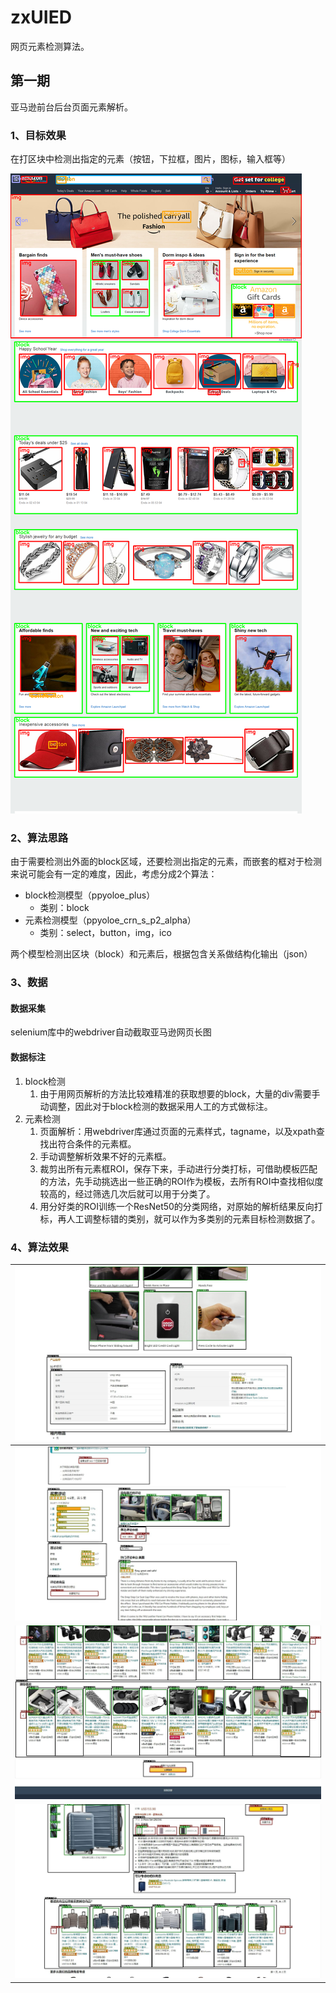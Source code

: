 # zxUIED
网页元素检测算法。

## 第一期

亚马逊前台后台页面元素解析。

### 1、目标效果

在打区块中检测出指定的元素（按钮，下拉框，图片，图标，输入框等）

![](./imgs/demo.jpg)

### 2、算法思路

由于需要检测出外面的block区域，还要检测出指定的元素，而嵌套的框对于检测来说可能会有一定的难度，因此，考虑分成2个算法：

- block检测模型（ppyoloe_plus）
  - 类别：block
- 元素检测模型（ppyoloe_crn_s_p2_alpha）
  - 类别：select，button，img，ico

两个模型检测出区块（block）和元素后，根据包含关系做结构化输出（json）

### 3、数据

#### 数据采集

selenium库中的webdriver自动截取亚马逊网页长图

#### 数据标注

1. block检测
   1. 由于用网页解析的方法比较难精准的获取想要的block，大量的div需要手动调整，因此对于block检测的数据采用人工的方式做标注。
2. 元素检测
   1. 页面解析：用webdriver库通过页面的元素样式，tagname，以及xpath查找出符合条件的元素框。
   2. 手动调整解析效果不好的元素框。
   3. 裁剪出所有元素框ROI，保存下来，手动进行分类打标，可借助模板匹配的方法，先手动挑选出一些正确的ROI作为模板，去所有ROI中查找相似度较高的，经过筛选几次后就可以用于分类了。
   4. 用分好类的ROI训练一个ResNet50的分类网络，对原始的解析结果反向打标，再人工调整标错的类别，就可以作为多类别的元素目标检测数据了。

### 4、算法效果

| ![](./imgs/13_15.jpg.jpg) |
| ------------------------- |
| ![](./imgs/13_19.jpg.jpg) |
| ![](./imgs/13_34.jpg.jpg) |
| ![](./imgs/16_1.jpg.jpg)  |
